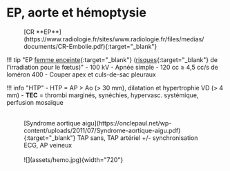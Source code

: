 # EP, aorte et hémoptysie

<figure markdown="span">
    [CR **EP**](https://www.radiologie.fr/sites/www.radiologie.fr/files/medias/documents/CR-Embolie.pdf){:target="_blank"}
</figure>

!!! tip "EP [femme enceinte](https://onclepaul.net/wp-content/uploads/2011/07/EP-chez-la-femme-enceinte-CS-2013+++1.pdf){:target="_blank"} ([risques](https://onclepaul.fr/wp-content/uploads/2011/07/La-femme-enceinte-en-imagerie-pire-angoisse-du-radiologue-New-JFR-2020.pdf){:target="_blank"} de l'irradiation pour le fœtus)"
    - 100 kV
    - Apnée simple
    - 120 cc ≥ 4,5 cc/s de Ioméron 400
    - Couper apex et culs-de-sac pleuraux

!!! info "HTP"
    - HTP = AP > Ao (> 30 mm), dilatation et hypertrophie VD (> 4 mm)
    - **TEC** = thrombi marginés, synéchies, hypervasc. systémique, perfusion mosaïque

<figure markdown="span">
    </br>
    [Syndrome aortique aigu](https://onclepaul.net/wp-content/uploads/2011/07/Syndrome-aortique-aigu.pdf){:target="_blank"}  
    TAP sans, TAP artériel +/- synchronisation ECG, AP veineux  
    </br></br>
    ![](assets/hemo.jpg){width="720"}
</figure>